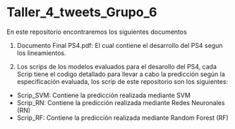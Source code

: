 # Taller_4_tweets_Grupo_6

En este repositorio encontraremos los siguientes documentos

1. Documento Final PS4.pdf: El cual contiene el desarrollo del PS4 segun 
los lineamientos. 

2. Los scrips de los modelos evaluados para el desarollo del PS4, cada Scrip 
tiene el codigo detallado para llevar a cabo la predicción  según  la 
especificación evaluada, los scrip de este repositorio son los siguientes:

- Scrip_SVM: Contiene la predicción realizada mediante SVM
- Scrip_RN: Contiene la predicción realizada mediante Redes Neuronales (RN)
- Scrip_RF: Contiene la predicción realizada mediante Random Forest (RF)